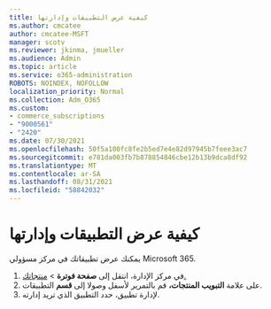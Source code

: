 ```yaml
---
title: كيفية عرض التطبيقات وإدارتها
ms.author: cmcatee
author: cmcatee-MSFT
manager: scotv
ms.reviewer: jkinma, jmueller
ms.audience: Admin
ms.topic: article
ms.service: o365-administration
ROBOTS: NOINDEX, NOFOLLOW
localization_priority: Normal
ms.collection: Adm_O365
ms.custom:
- commerce_subscriptions
- "9000561"
- "2420"
ms.date: 07/30/2021
ms.openlocfilehash: 50f5a100fc8fe2b5ed7e4e82d97945b7feee3ac7
ms.sourcegitcommit: e781da003fb7b878854846cbe12b13b9dca8df92
ms.translationtype: MT
ms.contentlocale: ar-SA
ms.lasthandoff: 08/31/2021
ms.locfileid: "58842032"
---
```

# <a name="how-to-view-and-manage-apps"></a>كيفية عرض التطبيقات وإدارتها

يمكنك عرض تطبيقاتك في مركز مسؤولي Microsoft 365.

1. في مركز الإدارة، انتقل إلى **صفحة فوترة**  >  [منتجاتك.](https://go.microsoft.com/fwlink/p/?linkid=842054)
2. على علامة **التبويب المنتجات،** قم بالتمرير لأسفل وصولا إلى **قسم** التطبيقات.
3. لإدارة تطبيق، حدد التطبيق الذي تريد إدارته.